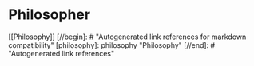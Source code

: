 # Philosopher

[[Philosophy]]
[//begin]: # "Autogenerated link references for markdown compatibility"
[philosophy]: philosophy "Philosophy"
[//end]: # "Autogenerated link references"